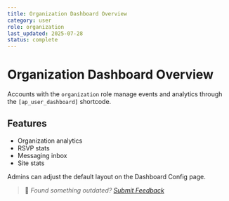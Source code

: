 ```yaml
---
title: Organization Dashboard Overview
category: user
role: organization
last_updated: 2025-07-28
status: complete
---
```


# Organization Dashboard Overview

Accounts with the `organization` role manage events and analytics through the `[ap_user_dashboard]` shortcode.

## Features

- Organization analytics
- RSVP stats
- Messaging inbox
- Site stats

Admins can adjust the default layout on the Dashboard Config page.

> 💬 *Found something outdated? [Submit Feedback](../../feedback.md)*
